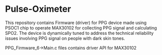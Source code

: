 # Pulse-Oximeter
This repository contains Firmware (driver) for PPG device made using PSOC1 chip to operate MAX30102 for collecting PPG signal and calculating SPO2. The device is dynamically tuned to address the technical reliability  issues involving PPG signal on people with dark skin tones.  

PPG_Firmware_6->Main.c files contains driver API for MAX30102

